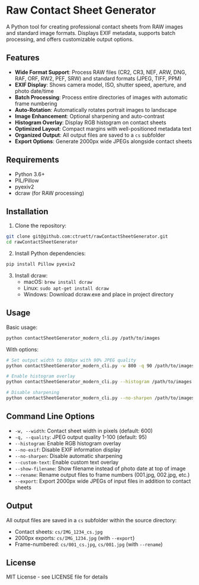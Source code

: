 # Raw Contact Sheet Generator

A Python tool for creating professional contact sheets from RAW images and standard image formats. Displays EXIF metadata, supports batch processing, and offers customizable output options.

## Features

- **Wide Format Support**: Process RAW files (CR2, CR3, NEF, ARW, DNG, RAF, ORF, RW2, PEF, SRW) and standard formats (JPEG, TIFF, PPM)
- **EXIF Display**: Shows camera model, ISO, shutter speed, aperture, and photo date/time
- **Batch Processing**: Process entire directories of images with automatic frame numbering
- **Auto-Rotation**: Automatically rotates portrait images to landscape
- **Image Enhancement**: Optional sharpening and auto-contrast
- **Histogram Overlay**: Display RGB histogram on contact sheets
- **Optimized Layout**: Compact margins with well-positioned metadata text
- **Organized Output**: All output files are saved to a `cs` subfolder
- **Export Options**: Generate 2000px wide JPEGs alongside contact sheets

## Requirements

- Python 3.6+
- PIL/Pillow
- pyexiv2
- dcraw (for RAW processing)

## Installation

1. Clone the repository:
```bash
git clone git@github.com:ctruett/rawContactSheetGenerator.git
cd rawContactSheetGenerator
```

2. Install Python dependencies:
```bash
pip install Pillow pyexiv2
```

3. Install dcraw:
   - macOS: `brew install dcraw`
   - Linux: `sudo apt-get install dcraw`
   - Windows: Download dcraw.exe and place in project directory

## Usage

Basic usage:
```bash
python contactSheetGenerator_modern_cli.py /path/to/images
```

With options:
```bash
# Set output width to 800px with 90% JPEG quality
python contactSheetGenerator_modern_cli.py -w 800 -q 90 /path/to/images

# Enable histogram overlay
python contactSheetGenerator_modern_cli.py --histogram /path/to/images

# Disable sharpening
python contactSheetGenerator_modern_cli.py --no-sharpen /path/to/images
```

## Command Line Options

- `-w, --width`: Contact sheet width in pixels (default: 600)
- `-q, --quality`: JPEG output quality 1-100 (default: 95)
- `--histogram`: Enable RGB histogram overlay
- `--no-exif`: Disable EXIF information display
- `--no-sharpen`: Disable automatic sharpening
- `--custom-text`: Enable custom text overlay
- `--show-filename`: Show filename instead of photo date at top of image
- `--rename`: Rename output files to frame numbers (001.jpg, 002.jpg, etc.)
- `--export`: Export 2000px wide JPEGs of input files in addition to contact sheets

## Output

All output files are saved in a `cs` subfolder within the source directory:
- Contact sheets: `cs/IMG_1234_cs.jpg`
- 2000px exports: `cs/IMG_1234.jpg` (with `--export`)
- Frame-numbered: `cs/001_cs.jpg`, `cs/001.jpg` (with `--rename`)

## License

MIT License - see LICENSE file for details